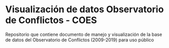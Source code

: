# Visualización de datos Observatorio de Conflictos - COES
Repositorio que contiene documento de manejo y visualización de la base de datos del Observatorio de Conflictos (2009-2019) para uso público
